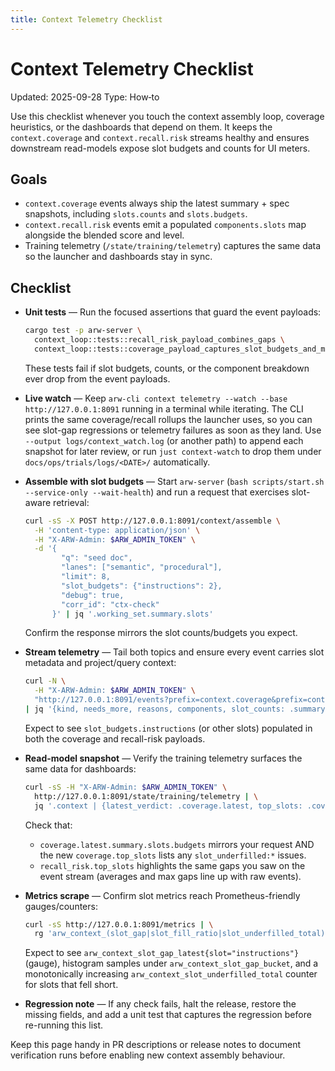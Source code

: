 ```yaml
---
title: Context Telemetry Checklist
---
```


# Context Telemetry Checklist
Updated: 2025-09-28
Type: How‑to

Use this checklist whenever you touch the context assembly loop, coverage heuristics, or the dashboards that depend on them. It keeps the `context.coverage` and `context.recall.risk` streams healthy and ensures downstream read-models expose slot budgets and counts for UI meters.

## Goals
- `context.coverage` events always ship the latest summary + spec snapshots, including `slots.counts` and `slots.budgets`.
- `context.recall.risk` events emit a populated `components.slots` map alongside the blended score and level.
- Training telemetry (`/state/training/telemetry`) captures the same data so the launcher and dashboards stay in sync.

## Checklist

- **Unit tests** — Run the focused assertions that guard the event payloads:
  ```bash
  cargo test -p arw-server \
    context_loop::tests::recall_risk_payload_combines_gaps \
    context_loop::tests::coverage_payload_captures_slot_budgets_and_metadata
  ```
  These tests fail if slot budgets, counts, or the component breakdown ever drop from the event payloads.
- **Live watch** — Keep `arw-cli context telemetry --watch --base http://127.0.0.1:8091` running in a terminal while iterating. The CLI prints the same coverage/recall rollups the launcher uses, so you can see slot-gap regressions or telemetry failures as soon as they land. Use `--output logs/context_watch.log` (or another path) to append each snapshot for later review, or run `just context-watch` to drop them under `docs/ops/trials/logs/<DATE>/` automatically.

- **Assemble with slot budgets** — Start `arw-server` (`bash scripts/start.sh --service-only --wait-health`) and run a request that exercises slot-aware retrieval:
  ```bash
  curl -sS -X POST http://127.0.0.1:8091/context/assemble \
    -H 'content-type: application/json' \
    -H "X-ARW-Admin: $ARW_ADMIN_TOKEN" \
    -d '{
          "q": "seed doc",
          "lanes": ["semantic", "procedural"],
          "limit": 8,
          "slot_budgets": {"instructions": 2},
          "debug": true,
          "corr_id": "ctx-check"
        }' | jq '.working_set.summary.slots'
  ```
  Confirm the response mirrors the slot counts/budgets you expect.

- **Stream telemetry** — Tail both topics and ensure every event carries slot metadata and project/query context:
  ```bash
  curl -N \
    -H "X-ARW-Admin: $ARW_ADMIN_TOKEN" \
    "http://127.0.0.1:8091/events?prefix=context.coverage&prefix=context.recall.risk&replay=3" \
  | jq '{kind, needs_more, reasons, components, slot_counts: .summary.slots.counts, slot_budgets: .summary.slots.budgets}'
  ```
  Expect to see `slot_budgets.instructions` (or other slots) populated in both the coverage and recall-risk payloads.

- **Read-model snapshot** — Verify the training telemetry surfaces the same data for dashboards:
  ```bash
  curl -sS -H "X-ARW-Admin: $ARW_ADMIN_TOKEN" \
    http://127.0.0.1:8091/state/training/telemetry | \
    jq '.context | {latest_verdict: .coverage.latest, top_slots: .coverage.top_slots, recall_rollup: .recall_risk}'
  ```
  Check that:
  - `coverage.latest.summary.slots.budgets` mirrors your request AND the new `coverage.top_slots` lists any `slot_underfilled:*` issues.
  - `recall_risk.top_slots` highlights the same gaps you saw on the event stream (averages and max gaps line up with raw events).

- **Metrics scrape** — Confirm slot metrics reach Prometheus-friendly gauges/counters:
  ```bash
  curl -sS http://127.0.0.1:8091/metrics | \
    rg 'arw_context_(slot_gap|slot_fill_ratio|slot_underfilled_total)'
  ```
  Expect to see `arw_context_slot_gap_latest{slot="instructions"}` (gauge), histogram samples under `arw_context_slot_gap_bucket`, and a monotonically increasing `arw_context_slot_underfilled_total` counter for slots that fell short.

- **Regression note** — If any check fails, halt the release, restore the missing fields, and add a unit test that captures the regression before re-running this list.

Keep this page handy in PR descriptions or release notes to document verification runs before enabling new context assembly behaviour.
